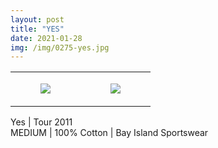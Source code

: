 ```yaml
---
layout: post
title: "YES"
date: 2021-01-28
img: /img/0275-yes.jpg
---
```




<table style="width:100%;"><tr><td style="vertical-align:top;">
      <figure class="tmblr-full" data-orig-height="2048" data-orig-width="1365" data-orig-src="https://concertshirts.netlify.app/shirts/0275/0275-01.jpg"><img src="https://64.media.tumblr.com/53b14d4e91c853613b50789d1c6254d2/c3c89a3e74375868-01/s540x810/bfc0ef8469fef322023e78f60f79d9044ff82baf.jpg" data-orig-height="2048" data-orig-width="1365" data-orig-src="https://concertshirts.netlify.app/shirts/0275/0275-01.jpg"/></figure></td>
    <td style="vertical-align:top;">
      <figure class="tmblr-full" data-orig-height="2048" data-orig-width="1365" data-orig-src="https://concertshirts.netlify.app/shirts/0275/0275-02.jpg"><img src="https://64.media.tumblr.com/e9088acc95312d1f69b023538e84bd0a/c3c89a3e74375868-30/s540x810/a5909ab797ca86ccad56aae6cc1f167cfec25141.jpg" data-orig-height="2048" data-orig-width="1365" data-orig-src="https://concertshirts.netlify.app/shirts/0275/0275-02.jpg"/></figure></td>
  </tr></table><p>
  Yes | Tour 2011<br/>MEDIUM | 100% Cotton | Bay Island Sportswear
</p>
